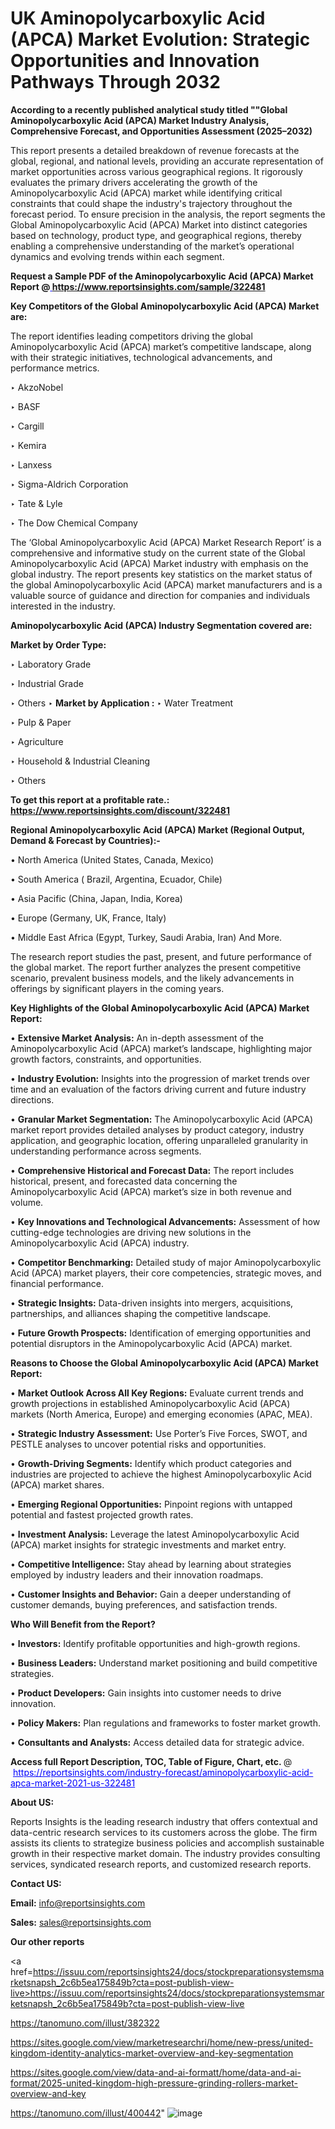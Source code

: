 # UK Aminopolycarboxylic Acid (APCA) Market Evolution: Strategic Opportunities and Innovation Pathways Through 2032

<strong>According to a recently published analytical study titled ""Global Aminopolycarboxylic Acid (APCA) Market Industry Analysis, Comprehensive Forecast, and Opportunities Assessment (2025–2032)</strong>

This report presents a detailed breakdown of revenue forecasts at the global, regional, and national levels, providing an accurate representation of market opportunities across various geographical regions. It rigorously evaluates the primary drivers accelerating the growth of the Aminopolycarboxylic Acid (APCA) market while identifying critical constraints that could shape the industry's trajectory throughout the forecast period. To ensure precision in the analysis, the report segments the Global Aminopolycarboxylic Acid (APCA) Market into distinct categories based on technology, product type, and geographical regions, thereby enabling a comprehensive understanding of the market’s operational dynamics and evolving trends within each segment.

<strong>Request a Sample PDF of the Aminopolycarboxylic Acid (APCA) Market Report </strong><strong>@<a href=https://www.reportsinsights.com/sample/322481 style=color:#0000ff;> https://www.reportsinsights.com/sample/322481</a></strong></font>

<strong>Key Competitors of the Global Aminopolycarboxylic Acid (APCA) Market are:</strong>

The report identifies leading competitors driving the global Aminopolycarboxylic Acid (APCA) market’s competitive landscape, along with their strategic initiatives, technological advancements, and performance metrics.

‣ AkzoNobel

‣ BASF

‣ Cargill

‣ Kemira

‣ Lanxess

‣ Sigma-Aldrich Corporation

‣ Tate & Lyle

‣ The Dow Chemical Company

The ‘Global Aminopolycarboxylic Acid (APCA) Market Research Report’ is a comprehensive and informative study on the current state of the Global Aminopolycarboxylic Acid (APCA) Market industry with emphasis on the global industry. The report presents key statistics on the market status of the global Aminopolycarboxylic Acid (APCA) market manufacturers and is a valuable source of guidance and direction for companies and individuals interested in the industry.

<strong>Aminopolycarboxylic Acid (APCA) Industry Segmentation covered are:</strong>

<strong>Market by Order Type: </strong>

‣ Laboratory Grade

‣ Industrial Grade

‣ Others
‣ 
<strong>Market by Application :</strong>
‣ Water Treatment

‣ Pulp & Paper

‣ Agriculture

‣ Household & Industrial Cleaning

‣ Others

<strong>To get this report at a profitable rate.: <a href=https://www.reportsinsights.com/discount/322481 style=color:#0000ff;>https://www.reportsinsights.com/discount/322481</a></strong></font>

<strong>Regional Aminopolycarboxylic Acid (APCA) Market (Regional Output, Demand &amp; Forecast by Countries):-</strong>

• North America (United States, Canada, Mexico)

• South America ( Brazil, Argentina, Ecuador, Chile)

• Asia Pacific (China, Japan, India, Korea)

• Europe (Germany, UK, France, Italy)

• Middle East Africa (Egypt, Turkey, Saudi Arabia, Iran) And More.

The research report studies the past, present, and future performance of the global market. The report further analyzes the present competitive scenario, prevalent business models, and the likely advancements in offerings by significant players in the coming years.

<strong>Key Highlights of the Global Aminopolycarboxylic Acid (APCA) Market Report:</strong>

• <strong>Extensive Market Analysis:</strong> An in-depth assessment of the Aminopolycarboxylic Acid (APCA) market’s landscape, highlighting major growth factors, constraints, and opportunities.

• <strong>Industry Evolution:</strong> Insights into the progression of market trends over time and an evaluation of the factors driving current and future industry directions.

• <strong>Granular Market Segmentation:</strong> The Aminopolycarboxylic Acid (APCA) market report provides detailed analyses by product category, industry application, and geographic location, offering unparalleled granularity in understanding performance across segments.

• <strong>Comprehensive Historical and Forecast Data:</strong> The report includes historical, present, and forecasted data concerning the Aminopolycarboxylic Acid (APCA) market’s size in both revenue and volume.

• <strong>Key Innovations and Technological Advancements:</strong> Assessment of how cutting-edge technologies are driving new solutions in the Aminopolycarboxylic Acid (APCA) industry.

• <strong>Competitor Benchmarking:</strong> Detailed study of major Aminopolycarboxylic Acid (APCA) market players, their core competencies, strategic moves, and financial performance.

• <strong>Strategic Insights:</strong> Data-driven insights into mergers, acquisitions, partnerships, and alliances shaping the competitive landscape.

• <strong>Future Growth Prospects:</strong> Identification of emerging opportunities and potential disruptors in the Aminopolycarboxylic Acid (APCA) market.

<strong>Reasons to Choose the Global Aminopolycarboxylic Acid (APCA) Market Report:</strong>

• <strong>Market Outlook Across All Key Regions:</strong> Evaluate current trends and growth projections in established Aminopolycarboxylic Acid (APCA) markets (North America, Europe) and emerging economies (APAC, MEA).

• <strong>Strategic Industry Assessment:</strong> Use Porter’s Five Forces, SWOT, and PESTLE analyses to uncover potential risks and opportunities.

• <strong>Growth-Driving Segments:</strong> Identify which product categories and industries are projected to achieve the highest Aminopolycarboxylic Acid (APCA) market shares.

• <strong>Emerging Regional Opportunities:</strong> Pinpoint regions with untapped potential and fastest projected growth rates.

• <strong>Investment Analysis:</strong> Leverage the latest Aminopolycarboxylic Acid (APCA) market insights for strategic investments and market entry.

• <strong>Competitive Intelligence:</strong> Stay ahead by learning about strategies employed by industry leaders and their innovation roadmaps.

• <strong>Customer Insights and Behavior:</strong> Gain a deeper understanding of customer demands, buying preferences, and satisfaction trends.

<strong>Who Will Benefit from the Report?</strong>

• <strong>Investors:</strong> Identify profitable opportunities and high-growth regions.

• <strong>Business Leaders:</strong> Understand market positioning and build competitive strategies.

• <strong>Product Developers:</strong> Gain insights into customer needs to drive innovation.

• <strong>Policy Makers:</strong> Plan regulations and frameworks to foster market growth.

• <strong>Consultants and Analysts:</strong> Access detailed data for strategic advice.
</ul>
<strong>Access full Report Description, TOC, Table of Figure, Chart, etc. </strong>@  <a href=https://reportsinsights.com/industry-forecast/aminopolycarboxylic-acid-apca-market-2021-us-322481 style=color:#0000ff;>https://reportsinsights.com/industry-forecast/aminopolycarboxylic-acid-apca-market-2021-us-322481</a></font>

<strong><strong>About US</strong>:</strong>

Reports Insights is the leading research industry that offers contextual and data-centric research services to its customers across the globe. The firm assists its clients to strategize business policies and accomplish sustainable growth in their respective market domain. The industry provides consulting services, syndicated research reports, and customized research reports.

<strong>Contact US:</strong>

<p class=""""><b>Email:</b> <a href=mailto:info@reportsinsights.com>info@reportsinsights.com</a></p>
<p class=""""><b>Sales:</b> <a href=mailto:sales@reportsinsights.com>sales@reportsinsights.com</a></p>

<strong>Our other reports</strong>

<a href=https://issuu.com/reportsinsights24/docs/stockpreparationsystemsmarketsnapsh_2c6b5ea175849b?cta=post-publish-view-live>https://issuu.com/reportsinsights24/docs/stockpreparationsystemsmarketsnapsh_2c6b5ea175849b?cta=post-publish-view-live</a>

<a href=https://tanomuno.com/illust/382322>https://tanomuno.com/illust/382322</a>

<a href=https://sites.google.com/view/marketresearchri/home/new-press/united-kingdom-identity-analytics-market-overview-and-key-segmentation>https://sites.google.com/view/marketresearchri/home/new-press/united-kingdom-identity-analytics-market-overview-and-key-segmentation</a>

<a href=https://sites.google.com/view/data-and-ai-formatt/home/data-and-ai-format/2025-united-kingdom-high-pressure-grinding-rollers-market-overview-and-key>https://sites.google.com/view/data-and-ai-formatt/home/data-and-ai-format/2025-united-kingdom-high-pressure-grinding-rollers-market-overview-and-key</a>

<a href=https://tanomuno.com/illust/400442>https://tanomuno.com/illust/400442</a>"
![image](https://github.com/user-attachments/assets/23ac3201-b559-4918-a2c1-fc7ff4e1baf4)
